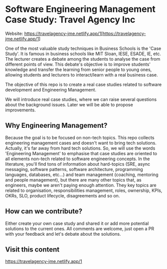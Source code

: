 # Software Engineering Management Case Study: Travel Agency Inc

Website: <https://travelagency-jme.netlify.app/1[https://travelagency-jme.netlify.app/1>]

One of the most valuable study techniques in Business Schools is the 'Case Study'. It is famous in business schools like MIT Sloan, IESE, ESADE, IE, etc. The lecturer creates a debate among the students to analyse the case from different points of view. This debate's objective is to improve students' knowledge and transfer the learning from senior people to young ones, allowing students and lecturers to interact/learn with a real business case.

The objective of this repo is to create a real case studies related to software development and Engineering Management.

We will introduce real case studies, where we can raise several questions about the background issues. Later we will be able to propose improvements.

## Why Engineering Management?

Because the goal is to be focused on non-tech topics. This repo collects engineering management cases and doesn't want to bring tech solutions. Actually, it's far away from hard tech solutions. So, we will use the words 'Engineering Management' to emphasise that case studies are oriented to all elements non-tech related to software engineering concepts. In the literature, you'll find tons of information about hard-topics (SRE, async messaging, software patterns, software architecture, programming languages, databases, etc...) and team management (coaching, mentoring and people management), but  there are many other topics that, as engineers, maybe we aren't paying enough attention. They key topics are related to organisation, responsibilities management, roles, ownership, KPIs, OKRs, SLO, product lifecycle, disagreements and so on.

## How can we contribute?

Either create your own case study and shared it or add more potential solutions to the current ones. All comments are welcome, just open a PR with your feedback and let's debate about the solutions.

## Visit this content

<https://travelagency-jme.netlify.app/1>
